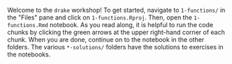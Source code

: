 Welcome to the `drake` workshop! To get started, navigate to `1-functions/` in the "Files" pane and click on `1-functions.Rproj`. Then, open the `1-functions.Rmd` notebook. As you read along, it is helpful to run the code chunks by clicking the green arrows at the upper right-hand corner of each chunk. When you are done, continue on to the notebook in the other folders. The various `*-solutions/` folders have the solutions to exercises in the notebooks.
